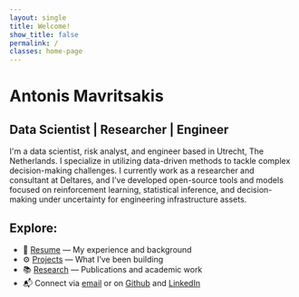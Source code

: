 ```yaml
---
layout: single
title: Welcome!
show_title: false
permalink: /
classes: home-page
---
```


# Antonis Mavritsakis
<h2 class="typewriter gold-link">Data Scientist | Researcher | Engineer</h2>

I'm a data scientist, risk analyst, and engineer based in Utrecht, The Netherlands. I specialize in utilizing data-driven methods to tackle complex decision-making challenges. I currently work as a researcher and consultant at Deltares, and I’ve developed open-source tools and models focused on reinforcement learning, statistical inference, and decision-making under uncertainty for engineering infrastructure assets.

## Explore:

- 📄 [Resume](/cv/) — My experience and background  
- ⚙️ [Projects](/projects/) — What I’ve been building  
- 📚 [Research](/research/) — Publications and academic work
- 📬 Connect via [email](mailto:amavrits.upwork@gmail.com) or on 
  <a href="https://github.com/amavrits">Github</a> and
  <a href="https://linkedin.com/in/antonis-mavritsakis">LinkedIn</a>

